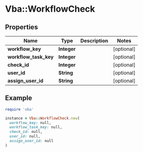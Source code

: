 # Vba::WorkflowCheck

## Properties

| Name | Type | Description | Notes |
| ---- | ---- | ----------- | ----- |
| **workflow_key** | **Integer** |  | [optional] |
| **workflow_task_key** | **Integer** |  | [optional] |
| **check_id** | **Integer** |  | [optional] |
| **user_id** | **String** |  | [optional] |
| **assign_user_id** | **String** |  | [optional] |

## Example

```ruby
require 'vba'

instance = Vba::WorkflowCheck.new(
  workflow_key: null,
  workflow_task_key: null,
  check_id: null,
  user_id: null,
  assign_user_id: null
)
```

